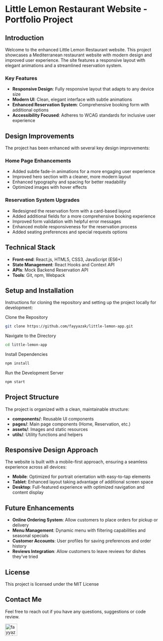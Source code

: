 # Little Lemon Restaurant Website - Portfolio Project

## Introduction
Welcome to the enhanced Little Lemon Restaurant website. This project showcases a Mediterranean restaurant website with modern design and improved user experience. The site features a responsive layout with elegant animations and a streamlined reservation system.

### Key Features
- **Responsive Design**: Fully responsive layout that adapts to any device size
- **Modern UI**: Clean, elegant interface with subtle animations
- **Enhanced Reservation System**: Comprehensive booking form with additional options
- **Accessibility Focused**: Adheres to WCAG standards for inclusive user experience

## Design Improvements
The project has been enhanced with several key design improvements:

### Home Page Enhancements
- Added subtle fade-in animations for a more engaging user experience
- Improved hero section with a cleaner, more modern layout
- Enhanced typography and spacing for better readability
- Optimized images with hover effects

### Reservation System Upgrades
- Redesigned the reservation form with a card-based layout
- Added additional fields for a more comprehensive booking experience
- Improved form validation with helpful error messages
- Enhanced mobile responsiveness for the reservation process
- Added seating preferences and special requests options

## Technical Stack
- **Front-end**: React.js, HTML5, CSS3, JavaScript (ES6+)
- **State Management**: React Hooks and Context API
- **APIs**: Mock Backend Reservation API
- **Tools**: Git, npm, Webpack

## Setup and Installation
Instructions for cloning the repository and setting up the project locally for development:

Clone the Repository
```bash
git clone https://github.com/fayyazak/little-lemon-app.git
```
Navigate to the Directory
```bash
cd little-lemon-app
```
Install Dependencies
```bash
npm install
```
Run the Development Server
```bash
npm start
```

## Project Structure
The project is organized with a clean, maintainable structure:
- **components/**: Reusable UI components
- **pages/**: Main page components (Home, Reservation, etc.)
- **assets/**: Images and static resources
- **utils/**: Utility functions and helpers

## Responsive Design Approach
The website is built with a mobile-first approach, ensuring a seamless experience across all devices:
- **Mobile**: Optimized for portrait orientation with easy-to-tap elements
- **Tablet**: Enhanced layout taking advantage of additional screen space
- **Desktop**: Full-featured experience with optimized navigation and content display

## Future Enhancements
- **Online Ordering System**: Allow customers to place orders for pickup or delivery
- **Menu Management**: Dynamic menu with filtering capabilities and seasonal specials
- **Customer Accounts**: User profiles for saving preferences and order history
- **Reviews Integration**: Allow customers to leave reviews for dishes they've tried

## License
This project is licensed under the MIT License

## Contact Me
Feel free to reach out if you have any questions, suggestions or code review.

[<img align="left" alt="fayyazak | LinkedIn" width="39px" src="https://cdn.jsdelivr.net/npm/simple-icons@v3/icons/linkedin.svg" />][linkedin]

[linkedin]: https://linkedin.com/in/fayyazak